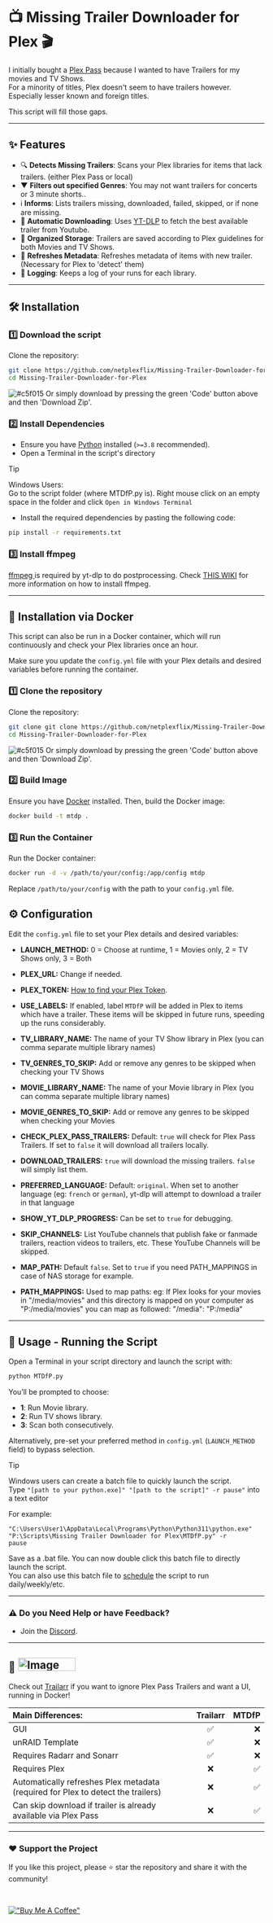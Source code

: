 # 📺 Missing Trailer Downloader for Plex 🎬

I initially bought a [Plex Pass](https://www.plex.tv/plex-pass/) because I wanted to have Trailers for my movies and TV Shows.<br/>
For a minority of titles, Plex doesn't seem to have trailers however. Especially lesser known and foreign titles.

This script will fill those gaps.

---

## ✨ Features
- 🔍 **Detects Missing Trailers**: Scans your Plex libraries for items that lack trailers. (either Plex Pass or local)
-  ▼ **Filters out specified Genres**: You may not want trailers for concerts or 3 minute shorts..
- ℹ️ **Informs**: Lists trailers missing, downloaded, failed, skipped, or if none are missing.
- 🎥 **Automatic Downloading**: Uses [YT-DLP](https://github.com/yt-dlp/yt-dlp) to fetch the best available trailer from Youtube.
- 📂 **Organized Storage**: Trailers are saved according to Plex guidelines for both Movies and TV Shows. 
- 🔄 **Refreshes Metadata**: Refreshes metadata of items with new trailer. (Necessary for Plex to 'detect' them)
- 📝 **Logging**: Keeps a log of your runs for each library.

---

## 🛠️ Installation

### 1️⃣ Download the script
Clone the repository:
```sh
git clone https://github.com/netplexflix/Missing-Trailer-Downloader-for-Plex.git
cd Missing-Trailer-Downloader-for-Plex
```

![#c5f015](https://placehold.co/15x15/c5f015/c5f015.png) Or simply download by pressing the green 'Code' button above and then 'Download Zip'.

### 2️⃣ Install Dependencies
- Ensure you have [Python](https://www.python.org/downloads/) installed (`>=3.8` recommended). <br/>
- Open a Terminal in the script's directory
>[!TIP]
>Windows Users: <br/>
>Go to the script folder (where MTDfP.py is). Right mouse click on an empty space in the folder and click `Open in Windows Terminal`
- Install the required dependencies by pasting the following code:
```sh
pip install -r requirements.txt
```

### 3️⃣ Install ffmpeg
[ffmpeg ](https://www.ffmpeg.org/) is required by yt-dlp to do postprocessing.
Check [THIS WIKI](https://www.reddit.com/r/youtubedl/wiki/ffmpeg/#wiki_where_do_i_get_ffmpeg.3F) for more information on how to install ffmpeg.

---

## 🐋 Installation via Docker

This script can also be run in a Docker container, which will run continuously and check your Plex libraries once an hour.

Make sure you update the `config.yml` file with your Plex details and desired variables before running the container.

### 1️⃣ Clone the repository
Clone the repository:
```sh
git clone git clone https://github.com/netplexflix/Missing-Trailer-Downloader-for-Plex.git
cd Missing-Trailer-Downloader-for-Plex
```
![#c5f015](https://placehold.co/15x15/c5f015/c5f015.png) Or simply download by pressing the green 'Code' button above and then 'Download Zip'.

### 2️⃣ Build Image
Ensure you have [Docker](https://docs.docker.com/get-docker/) installed. Then, build the Docker image:
```sh
docker build -t mtdp .
```

### 3️⃣ Run the Container
Run the Docker container:
```sh
docker run -d -v /path/to/your/config:/app/config mtdp
```
Replace `/path/to/your/config` with the path to your `config.yml` file.

## ⚙️ Configuration
Edit the `config.yml` file to set your Plex details and desired variables:

- **LAUNCH_METHOD:** 0 = Choose at runtime, 1 = Movies only, 2 = TV Shows only, 3 = Both
- **PLEX_URL:** Change if needed.
- **PLEX_TOKEN:** [How to find your Plex Token](https://support.plex.tv/articles/204059436-finding-an-authentication-token-x-plex-token/).
- **USE_LABELS:** If enabled, label `MTDfP` will be added in Plex to items which have a trailer. These items will be skipped in future runs, speeding up the runs considerably.

- **TV_LIBRARY_NAME:** The name of your TV Show library in Plex (you can comma separate multiple library names)
- **TV_GENRES_TO_SKIP:** Add or remove any genres to be skipped when checking your TV Shows
 
- **MOVIE_LIBRARY_NAME:** The name of your Movie library in Plex (you can comma separate multiple library names)
- **MOVIE_GENRES_TO_SKIP:** Add or remove any genres to be skipped when checking your Movies
  
- **CHECK_PLEX_PASS_TRAILERS:** Default: `true` will check for Plex Pass Trailers. If set to `false` it will download all trailers locally.
- **DOWNLOAD_TRAILERS:** `true` will download the missing trailers. `false` will simply list them.
- **PREFERRED_LANGUAGE:** Default: `original`. When set to another language (eg: `french` or `german`), yt-dlp will attempt to download a trailer in that language
- **SHOW_YT_DLP_PROGRESS:** Can be set to `true` for debugging.

- **SKIP_CHANNELS:** List YouTube channels that publish fake or fanmade trailers, reaction videos to trailers, etc. These YouTube Channels will be skipped.

- **MAP_PATH:** Default `false`. Set to `true` if you need PATH_MAPPINGS in case of NAS storage for example.
- **PATH_MAPPINGS:** Used to map paths: eg: If Plex looks for your movies in "/media/movies" and this directory is mapped on your computer as "P:/media/movies" you can map as followed: "/media": "P:/media"

---
## 🚀 Usage - Running the Script

Open a Terminal in your script directory and launch the script with:
```sh
python MTDfP.py
```
You’ll be prompted to choose:
- **1**: Run Movie library.
- **2**: Run TV shows library.
- **3**: Scan both consecutively.

Alternatively, pre-set your preferred method in `config.yml` (`LAUNCH_METHOD` field) to bypass selection.

> [!TIP]
> Windows users can create a batch file to quickly launch the script.<br/>
> Type `"[path to your python.exe]" "[path to the script]" -r pause"` into a text editor
>
> For example:
> ```
>"C:\Users\User1\AppData\Local\Programs\Python\Python311\python.exe" "P:\Scripts\Missing Trailer Downloader for Plex\MTDfP.py" -r
>pause
> ```
> Save as a .bat file. You can now double click this batch file to directly launch the script.<br/>
> You can also use this batch file to [schedule](https://www.windowscentral.com/how-create-automated-task-using-task-scheduler-windows-10) the script to run daily/weekly/etc.

---

### ⚠️ **Do you Need Help or have Feedback?**
- Join the [Discord](https://discord.gg/VBNUJd7tx3).

 
---

## 🤝  <img width="113" height="26" alt="Image" src="https://github.com/user-attachments/assets/e70c305a-c504-4ed1-bfdd-b1cf52ef6a19" />
Check out [Trailarr](https://github.com/nandyalu/trailarr) if you want to ignore Plex Pass Trailers and want a UI, running in Docker!</br>

| Main Differences: | Trailarr | MTDfP |
| :--- | :---: | ---: |
| GUI | ✅ | ❌ |
| unRAID Template | ✅ | ❌ |
| Requires Radarr and Sonarr | ✅ | ❌ |
| Requires Plex | ❌ | ✅ |
| Automatically refreshes Plex metadata (required for Plex to detect the trailers) | ❌ | ✅ |
| Can skip download if trailer is already available via Plex Pass | ❌ | ✅ |

---  
### ❤️ Support the Project
If you like this project, please ⭐ star the repository and share it with the community!

<br/>

[!["Buy Me A Coffee"](https://github.com/user-attachments/assets/5c30b977-2d31-4266-830e-b8c993996ce7)](https://www.buymeacoffee.com/neekokeen)
